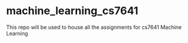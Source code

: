 # machine_learning_cs7641
This repo will be used to house all the assignments for cs7641 Machine Learning
